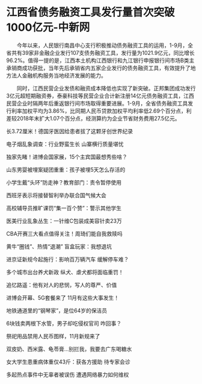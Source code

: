 # 江西省债务融资工具发行量首次突破1000亿元-中新网

　　今年以来，人民银行南昌中心支行积极推动债务融资工具的运用，1-9月，全省共有39家非金融企业发行107支债务融资工具，发行量为1021.9亿元，同比增长96.2%。值得一提的是，江西本土机构江西银行和九江银行申报银行间市场B类主承销商成功获批，当年先后承销省内五家企业发行的债务融资工具，有效提升了地方法人金融机构服务当地经济发展的能力。

　　同时，江西民营企业发债和融资成本降低也实现了新突破。正邦集团成功发行3亿元超短期融资券，泰豪科技等民营企业合计新注册14亿元债务融资工具，江西民营企业时隔两年后重返银行间市场取得重要进展。1-9月，全省债务融资工具发行利率加权平均为3.86%，比同期人民币贷款加权平均利率低2.69个百分点，利差较2018年末扩大1.07个百分点，经测算约为企业节省财务费用27.5亿元。

长3.72厘米！德国牙医因给患者拔了这颗牙创世界纪录

电子烟乱象调查：行业野蛮生长 山寨横行质量堪忧

独家先睹！进博会国家展，15个主宾国最想秀些啥？  

山东男婴被埋案疑团重重：孩子被埋5天怎么存活的

小学生戴“头环”防走神？教育部门：责令暂停使用

西班牙表示将接替智利举办联合国气候大会

高校辅导员推旷课罚“集一百个赞”：警示其他学生

医美行业乱象丛生：一针维C包装成美容针卖23万

CBA开赛三大看点值得关注！周琦们能自我救赎吗

黄牛“圈钱”、热情“退潮” 盲盒玩家：我想退坑

进京证新规今起施行：影响百万辆汽车 缓解停车难？

多个城市出台养犬新政 纵犬、虐犬都将面临重罚！

追忆路遥：他有对人的悲悯，写人的尊严、价值

进博会开幕、5G套餐来了 11月有这些大事发生！

地铁通道里的“钢琴家”，是位64岁的保洁员

6块钱卖两根下水管，男子却吃侵权官司 咋回事？

祭祀用品禁用人民币图样，11月新规来了

双皮奶、西米露、龟苓膏…别拦我，我要去广东喝糖水

女大学生患重病体重仅43斤：获各方援助 待专家会诊

多起热点事件中无辜者被误伤 遭遇网络暴力如何维权
